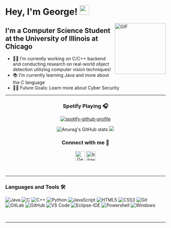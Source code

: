 # Hey, I'm George! <img width="30px" src="https://media.tenor.com/images/3b388fe03da271d2674faf85eb7c3fcd/tenor.gif" />

<img align="right" alt="GIF" height="160px" src="https://media.giphy.com/media/du3J3cXyzhj75IOgvA/giphy.gif" />

## I'm a Computer Science Student at the University of Illinois at Chicago 

- 👨‍💻 I’m currently working on C/C++ backend and conducting research on real-world object detection utilizing computer vision techniques!
- 📚 I’m currently learning Java and more about the C language
- 💪🏼 Future Goals: Learn more about Cyber Security

---



<div align = "center">
  
### Spotify Playing 🎧 


  
[![spotify-github-profile](https://spotify-github-profile.vercel.app/api/view?uid=22vwzjq7bb4bim2lnym7jtona&cover_image=true&theme=novatorem&show_offline=false&background_color=121212&interchange=false&bar_color=53b14f&bar_color_cover=false)](https://github.com/kittinan/spotify-github-profile)

</div>

<div align = "center">

![Anurag's GitHub stats](https://github-readme-stats.vercel.app/api?username=GeorgeFashho&show_icons=true&theme=dark)
<img src="https://github-readme-stats.vercel.app/api/top-langs?username=GeorgeFashho&layout=compact&theme=dark"/>

</div>

<div align = "center">

### Connect with me 📝

[<img  alt="GeorgeFashho | Resume" height="30px" src="https://cdn-icons-png.flaticon.com/512/2541/2541988.png" />][website]
[<img  alt="bilgehangecici | LinkedIn" height="30px" src="https://icons-for-free.com/iconfiles/png/512/high+quality+linkedin+media+social+social+media+square+icon-1320192631042614448.png"/>][linkedin]

</div>

<br />

---

### Languages and Tools 🛠 

![Java](http://img.shields.io/badge/-Java-5B4638?style=flat-square&logo=java&logoColor=ffffff)
![C](http://img.shields.io/badge/-C-A8B9CC?style=flat-square&logo=c&logoColor=ffffff)
![C++](https://img.shields.io/badge/-C%2B%2B-blue)
![Python](http://img.shields.io/badge/-Python-3776AB?style=flat-square&logo=python&logoColor=ffffff)
![JavaScript](https://img.shields.io/badge/-JavaScript-%23F7DF1C?style=flat-square&logo=javascript&logoColor=000000&labelColor=%23F7DF1C&color=%23FFCE5A)
![HTML5](https://img.shields.io/badge/-HTML5-%23E44D27?style=flat-square&logo=html5&logoColor=ffffff)
![CSS3](https://img.shields.io/badge/-CSS3-%231572B6?style=flat-square&logo=css3)
![Git](https://img.shields.io/badge/-Git-%23F05032?style=flat-square&logo=git&logoColor=%23ffffff)
![GitLab](https://img.shields.io/badge/-GitLab-FCA121?style=flat-square&logo=gitlab)
![GitHub](https://img.shields.io/badge/-GitHub-181717?style=flat-square&logo=github)
![VS Code](http://img.shields.io/badge/-VS%20Code-007ACC?style=flat-square&logo=visual-studio-code&logoColor=ffffff)
![Eclipse-IDE](http://img.shields.io/badge/-Eclipse-2C2255?style=flat-square&logo=eclipse&logoColor=ffffff)
![Powershell](http://img.shields.io/badge/-Powershell-5391FE?style=flat-square&logo=powershell&logoColor=ffffff)
![Windows](http://img.shields.io/badge/-Windows-0078D6?style=flat-square&logo=windows&logoColor=ffffff)

<br/>



---

[website]: https://docs.google.com/document/d/1WM56yDGrkwQ7VzEAWTk4IyJKL6dNP6AW/edit?usp=sharing&ouid=107430771547303287613&rtpof=true&sd=true
[linkedin]: https://www.linkedin.com/in/george-fashho-92148413b/


